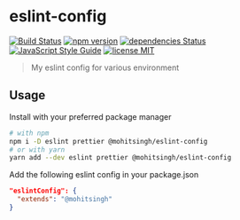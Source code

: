 # eslint-config

[![Build Status](https://travis-ci.com/mohitsinghs/eslint-config.svg)](https://travis-ci.com/mohitsinghs/mohitsinghs/eslint-config)
[![npm version](https://badge.fury.io/js/%40mohitsingh%2Feslint-config.svg)](https://badge.fury.io/js/%40mohitsingh%2Feslint-config)
[![dependencies Status](https://david-dm.org/mohitsinghs/eslint-config/status.svg)](https://david-dm.org/mohitsinghs/eslint-config)
[![JavaScript Style Guide](https://img.shields.io/badge/code_style-standard-brightgreen.svg)](https://standardjs.com)
[![license MIT](https://img.shields.io/badge/license-MIT-brightgreen.svg)](https://github.com/mohitsinghs/eslint-config/blob/master/LICENSE)

> My eslint config for various environment

## Usage

Install with your preferred package manager

```sh
# with npm
npm i -D eslint prettier @mohitsingh/eslint-config
# or with yarn
yarn add --dev eslint prettier @mohitsingh/eslint-config
```

Add the following eslint config in your package.json

```json
"eslintConfig": {
  "extends": "@mohitsingh"
}
```
